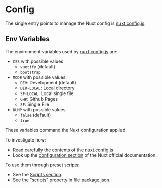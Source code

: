 # Config

The single entry points to manage the Nuxt config is [nuxt.config.js](https://github.com/oscar6echo/nuxt-dashboard-template/blob/master/nuxt.config.js).

## Env Variables

The environment variables used by [nuxt.config.js](https://github.com/oscar6echo/nuxt-dashboard-template/blob/master/nuxt.config.js) are:
- `CSS` with possible values
   - `vuetify` (default)
   - `bootstrap`
- `MODE` with possible values
    - `DEV`: Development (default)
    - `DIR-LOCAL`: Local directory
    - `SF-LOCAL`: Local single file
    - `GHP`: Github Pages
    - `SF`: Single File
- `DUMP` with possible values
   - `false` (default)
   - `true`


These variables command the Nuxt configuration applied.  

To investigate how:
- Read carefully the contents of the [nuxt.config.js](https://github.com/oscar6echo/nuxt-dashboard-template/blob/master/nuxt.config.js)
- Look up the [configuration section](https://nuxtjs.org/guide/configuration) of the Nuxt official documentation.

To use them through preset scripts:
- See the [Scripts section](./scripts).
- See the "scripts" property in file [package.json](https://github.com/oscar6echo/nuxt-dashboard-template/blob/master/package.json).

